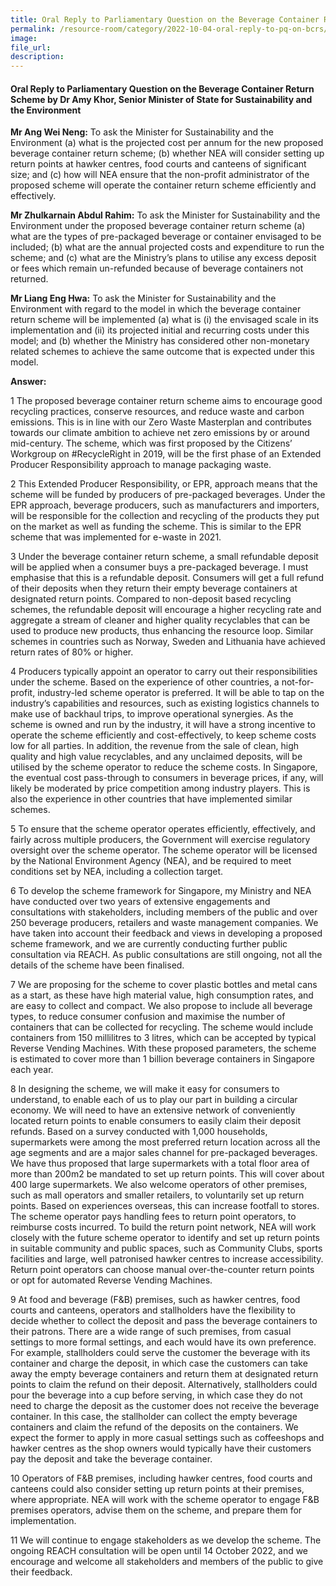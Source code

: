 ```yaml
---  
title: Oral Reply to Parliamentary Question on the Beverage Container Return Scheme by Dr Amy Khor, Senior Minister of State for Sustainability and the Environment
permalink: /resource-room/category/2022-10-04-oral-reply-to-pq-on-bcrs/
image:  
file_url:  
description:  
---  
```

#### Oral Reply to Parliamentary Question on the Beverage Container Return Scheme by Dr Amy Khor, Senior Minister of State for Sustainability and the Environment

**Mr Ang Wei Neng:** To ask the Minister for Sustainability and the Environment (a) what is the projected cost per annum for the new proposed beverage container return scheme; (b) whether NEA will consider setting up return points at hawker centres, food courts and canteens of significant size; and (c) how will NEA ensure that the non-profit administrator of the proposed scheme will operate the container return scheme efficiently and effectively.

**Mr Zhulkarnain Abdul Rahim:** To ask the Minister for Sustainability and the Environment under the proposed beverage container return scheme (a) what are the types of pre-packaged beverage or container envisaged to be included; (b) what are the annual projected costs and expenditure to run the scheme; and (c) what are the Ministry’s plans to utilise any excess deposit or fees which remain un-refunded because of beverage containers not returned.

**Mr Liang Eng Hwa:** To ask the Minister for Sustainability and the Environment with regard to the model in which the beverage container return scheme will be implemented (a) what is (i) the envisaged scale in its implementation and (ii) its projected initial and recurring costs under this model; and (b) whether the Ministry has considered other non-monetary related schemes to achieve the same outcome that is expected under this model.

**Answer:**

1 The proposed beverage container return scheme aims to encourage good recycling practices, conserve resources, and reduce waste and carbon emissions. This is in line with our Zero Waste Masterplan and contributes towards our climate ambition to achieve net zero emissions by or around mid-century. The scheme, which was first proposed by the Citizens’ Workgroup on #RecycleRight in 2019, will be the first phase of an Extended Producer Responsibility approach to manage packaging waste.

2 This Extended Producer Responsibility, or EPR, approach means that the scheme will be funded by producers of pre-packaged beverages. Under the EPR approach, beverage producers, such as manufacturers and importers, will be responsible for the collection and recycling of the products they put on the market as well as funding the scheme. This is similar to the EPR scheme that was implemented for e-waste in 2021.

3 Under the beverage container return scheme, a small refundable deposit will be applied when a consumer buys a pre-packaged beverage. I must emphasise that this is a refundable deposit. Consumers will get a full refund of their deposits when they return their empty beverage containers at designated return points. Compared to non-deposit based recycling schemes, the refundable deposit will encourage a higher recycling rate and aggregate a stream of cleaner and higher quality recyclables that can be used to produce new products, thus enhancing the resource loop. Similar schemes in countries such as Norway, Sweden and Lithuania have achieved return rates of 80% or higher.

4 Producers typically appoint an operator to carry out their responsibilities under the scheme. Based on the experience of other countries, a not-for-profit, industry-led scheme operator is preferred. It will be able to tap on the industry’s capabilities and resources, such as existing logistics channels to make use of backhaul trips, to improve operational synergies. As the scheme is owned and run by the industry, it will have a strong incentive to operate the scheme efficiently and cost-effectively, to keep scheme costs low for all parties. In addition, the revenue from the sale of clean, high quality and high value recyclables, and any unclaimed deposits, will be utilised by the scheme operator to reduce the scheme costs. In Singapore, the eventual cost pass-through to consumers in beverage prices, if any, will likely be moderated by price competition among industry players. This is also the experience in other countries that have implemented similar schemes.

5 To ensure that the scheme operator operates efficiently, effectively, and fairly across multiple producers, the Government will exercise regulatory oversight over the scheme operator. The scheme operator will be licensed by the National Environment Agency (NEA), and be required to meet conditions set by NEA, including a collection target.

6 To develop the scheme framework for Singapore, my Ministry and NEA have conducted over two years of extensive engagements and consultations with stakeholders, including members of the public and over 250 beverage producers, retailers and waste management companies. We have taken into account their feedback and views in developing a proposed scheme framework, and we are currently conducting further public consultation via REACH. As public consultations are still ongoing, not all the details of the scheme have been finalised.

7 We are proposing for the scheme to cover plastic bottles and metal cans as a start, as these have high material value, high consumption rates, and are easy to collect and compact. We also propose to include all beverage types, to reduce consumer confusion and maximise the number of containers that can be collected for recycling. The scheme would include containers from 150 millilitres to 3 litres, which can be accepted by typical Reverse Vending Machines. With these proposed parameters, the scheme is estimated to cover more than 1 billion beverage containers in Singapore each year.

8 In designing the scheme, we will make it easy for consumers to understand, to enable each of us to play our part in building a circular economy. We will need to have an extensive network of conveniently located return points to enable consumers to easily claim their deposit refunds. Based on a survey conducted with 1,000 households, supermarkets were among the most preferred return location across all the age segments and are a major sales channel for pre-packaged beverages. We have thus proposed that large supermarkets with a total floor area of more than 200m2 be mandated to set up return points. This will cover about 400 large supermarkets. We also welcome operators of other premises, such as mall operators and smaller retailers, to voluntarily set up return points. Based on experiences overseas, this can increase footfall to stores. The scheme operator pays handling fees to return point operators, to reimburse costs incurred. To build the return point network, NEA will work closely with the future scheme operator to identify and set up return points in suitable community and public spaces, such as Community Clubs, sports facilities and large, well patronised hawker centres to increase accessibility. Return point operators can choose manual over-the-counter return points or opt for automated Reverse Vending Machines.

9 At food and beverage (F&B) premises, such as hawker centres, food courts and canteens, operators and stallholders have the flexibility to decide whether to collect the deposit and pass the beverage containers to their patrons. There are a wide range of such premises, from casual settings to more formal settings, and each would have its own preference. For example, stallholders could serve the customer the beverage with its container and charge the deposit, in which case the customers can take away the empty beverage containers and return them at designated return points to claim the refund on their deposit. Alternatively, stallholders could pour the beverage into a cup before serving, in which case they do not need to charge the deposit as the customer does not receive the beverage container. In this case, the stallholder can collect the empty beverage containers and claim the refund of the deposits on the containers. We expect the former to apply in more casual settings such as coffeeshops and hawker centres as the shop owners would typically have their customers pay the deposit and take the beverage container.

10  Operators of F&amp;B premises, including hawker centres, food courts and canteens could also consider setting up return points at their premises, where appropriate. NEA will work with the scheme operator to engage F&B premises operators, advise them on the scheme, and prepare them for implementation.

11  We will continue to engage stakeholders as we develop the scheme. The ongoing REACH consultation will be open until 14 October 2022, and we encourage and welcome all stakeholders and members of the public to give their feedback.
